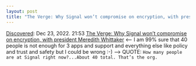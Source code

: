 ```yaml
---
layout: post
title: "The Verge: Why Signal won’t compromise on encryption, with president Meredith Whittaker"
---
```

[Discovered](http://rolandtanglao.com/2020/07/29/p1-blogthis-checkvist-list-links-to-blog/): Dec 23, 2022. 21:53 [The Verge: Why Signal won’t compromise on encryption, with president Meredith Whittaker](https://www.theverge.com/23409716/signal-encryption-messaging-sms-meredith-whittaker-imessage-whatsapp-china) <-- I am 99% sure that 40 people is not enough for 3 apps and support and everything else like policy and trust and safety but I could be wrong :-) --> QUOTE: `How many people are at Signal right now?...About 40 total. That’s the org.`
